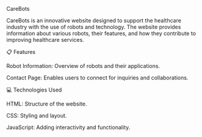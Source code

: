 CareBots

CareBots is an innovative website designed to support the healthcare industry with the use of robots and technology. The website provides information about various robots, their features, and how they contribute to improving healthcare services.

📋 Features

Robot Information: Overview of robots and their applications.

Contact Page: Enables users to connect for inquiries and collaborations.


💻 Technologies Used

HTML: Structure of the website.

CSS: Styling and layout.

JavaScript: Adding interactivity and functionality.
